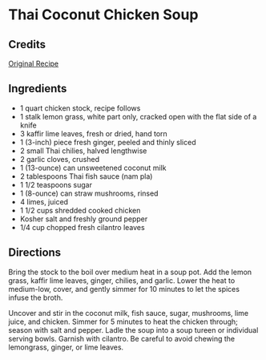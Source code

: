 # Thai Coconut Chicken Soup 

## Credits

[Original Recipe](http://www.foodnetwork.com/food/recipes/recipe/0,1977,FOOD_9936_23756,00.html "http://www.foodnetwork.com/food/recipes/recipe/0,1977,FOOD 9936 23756,00.html")

## Ingredients

- 1 quart chicken stock, recipe follows 
- 1 stalk lemon grass, white part only, cracked open with the flat side of a knife 
- 3 kaffir lime leaves, fresh or dried, hand torn 
- 1 (3-inch) piece fresh ginger, peeled and thinly sliced 
- 2 small Thai chilies, halved lengthwise 
- 2 garlic cloves, crushed 
- 1 (13-ounce) can unsweetened coconut milk 
- 2 tablespoons Thai fish sauce (nam pla) 
- 1 1/2 teaspoons sugar 
- 1 (8-ounce) can straw mushrooms, rinsed 
- 4 limes, juiced 
- 1 1/2 cups shredded cooked chicken 
- Kosher salt and freshly ground pepper 
- 1/4 cup chopped fresh cilantro leaves

## Directions

Bring the stock to the boil over medium heat in a soup pot. Add the lemon grass, kaffir lime leaves, ginger, chilies, and garlic. Lower the heat to medium-low, cover, and gently simmer for 10 minutes to let the spices infuse the broth.   
 Uncover and stir in the coconut milk, fish sauce, sugar, mushrooms, lime juice, and chicken. Simmer for 5 minutes to heat the chicken through; season with salt and pepper. Ladle the soup into a soup tureen or individual serving bowls. Garnish with cilantro. Be careful to avoid chewing the lemongrass, ginger, or lime leaves.

